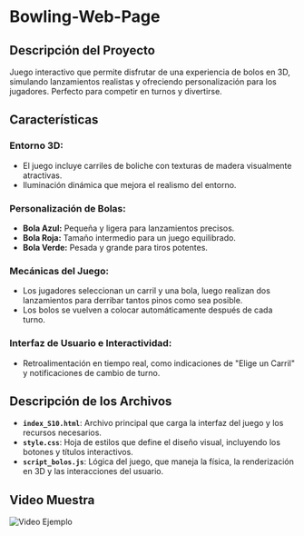 # Bowling-Web-Page

## Descripción del Proyecto

Juego interactivo que permite disfrutar de una experiencia de bolos en 3D, simulando lanzamientos realistas y ofreciendo personalización para los jugadores. Perfecto para competir en turnos y divertirse.

## Características

### Entorno 3D:
- El juego incluye carriles de boliche con texturas de madera visualmente atractivas.
- Iluminación dinámica que mejora el realismo del entorno.

### Personalización de Bolas:
- **Bola Azul:** Pequeña y ligera para lanzamientos precisos.
- **Bola Roja:** Tamaño intermedio para un juego equilibrado.
- **Bola Verde:** Pesada y grande para tiros potentes.

### Mecánicas del Juego:
- Los jugadores seleccionan un carril y una bola, luego realizan dos lanzamientos para derribar tantos pinos como sea posible.
- Los bolos se vuelven a colocar automáticamente después de cada turno.

### Interfaz de Usuario e Interactividad:
- Retroalimentación en tiempo real, como indicaciones de "Elige un Carril" y notificaciones de cambio de turno.

## Descripción de los Archivos

- **`index_S10.html`**: Archivo principal que carga la interfaz del juego y los recursos necesarios.
- **`style.css`**: Hoja de estilos que define el diseño visual, incluyendo los botones y títulos interactivos.
- **`script_bolos.js`**: Lógica del juego, que maneja la física, la renderización en 3D y las interacciones del usuario.

## Video Muestra
![Video Ejemplo](/practica_animacion.gif)
